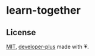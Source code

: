 # learn-together

## License

[MIT](./LICENSE), [developer-plus](https://github.com/developer-plus) made with 💗.
